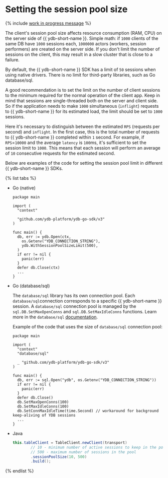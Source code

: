 # Setting the session pool size

{% include [work in progress message](_includes/addition.md) %}

The client's session pool size affects resource consumption (RAM, CPU) on the server side of {{ ydb-short-name }}. Simple math: if `1000` clients of the same DB have `1000` sessions each, `1000000` actors (workers, session performers) are created on the server side. If you don't limit the number of sessions on the client, this may result in a slow cluster that is close to a failure.

By default, the {{ ydb-short-name }} SDK has a limit of `50` sessions when using native drivers. There is no limit for third-party libraries, such as Go database/sql.

A good recommendation is to set the limit on the number of client sessions to the minimum required for the normal operation of the client app. Keep in mind that sessions are single-threaded both on the server and client side. So if the application needs to make `1000` simultaneous (`inflight`) requests to {{ ydb-short-name }} for its estimated load, the limit should be set to `1000` sessions.

Here it's necessary to distinguish between the estimated `RPS` (requests per second) and `inflight`. In the first case, this is the total number of requests to {{ ydb-short-name }} completed within `1` second. For example, if `RPS`=`10000` and the average `latency` is `100`ms, it's sufficient to set the session limit to `1000`. This means that each session will perform an average of `10` consecutive requests for the estimated second.

Below are examples of the code for setting the session pool limit in different {{ ydb-short-name }} SDKs.

{% list tabs %}

- Go (native)

  ```golang
  package main

  import (
    "context"

    "github.com/ydb-platform/ydb-go-sdk/v3"
  )

  func main() {
    db, err := ydb.Open(ctx,
      os.Getenv("YDB_CONNECTION_STRING"),
      ydb.WithSessionPoolSizeLimit(500),
    )
    if err != nil {
      panic(err)
    }
    defer db.Close(ctx)
    ...
  }
  ```

- Go (database/sql)

  The `database/sql` library has its own connection pool. Each `database/sql`connection corresponds to a specific {{ ydb-short-name }} session. A `database/sql` connection pool is managed by the `sql.DB.SetMaxOpenConns` and `sql.DB.SetMaxIdleConns` functions. Learn more in the `database/sql` [documentation](https://pkg.go.dev/database/sql#DB.SetMaxOpenConns).

  Example of the code that uses the size of `database/sql` connection pool:

  ```golang
  package main

  import (
    "context"
    "database/sql"

    _ "github.com/ydb-platform/ydb-go-sdk/v3"
  )

  func main() {
    db, err := sql.Open("ydb", os.Getenv("YDB_CONNECTION_STRING"))
    if err != nil {
      panic(err)
    }
    defer db.Close()
    db.SetMaxOpenConns(100)
    db.SetMaxIdleConns(100)
    db.SetConnMaxIdleTime(time.Second) // workaround for background keep-aliving of YDB sessions
    ...
  }
  ```

- Java

  ```java
  this.tableClient = TableClient.newClient(transport)
          // 10 - minimum number of active sessions to keep in the pool during the cleanup
          // 500 - maximum number of sessions in the pool
          .sessionPoolSize(10, 500)
          .build();
  ```

{% endlist %}
